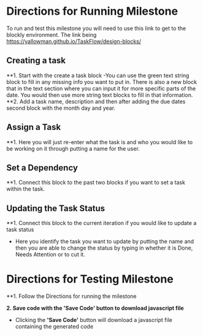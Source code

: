 # Directions for Running Milestone

To run and test this milestone you will need to use this link to get to the blockly environment. The link being https://yallowman.github.io/TaskFlow/design-blocks/ 

## Creating a task
**1. Start with the create a task block
-You can use the green text string block to fill in any missing info you want to put in. There is also a new block that in the text section where you can input it for more specific parts of the date. You would then use more string text blocks to fill in that information.
**2. Add a task name, description and then after adding the due dates second block with the month day and year.

## Assign a Task
**1. Here you will just re-enter what the task is and who you would like to be working on it through putting a name for the user.

## Set a Dependency 
**1. Connect this block to the past two blocks if you want to set a task within the task.

## Updating the Task Status
**1. Connect this block to the current iteration if you would like to update a task status
- Here you identify the task you want to update by putting the name and then you are able to change the status by typing in whether it is Done, Needs Attention or to cut it.

# Directions for Testing Milestone
**1. Follow the Directions for running the milestone

**2. Save code with the **'Save Code'** button to download javascript file**
- Clicking the **'Save Code'** button will download a javascript file containing the generated code 
